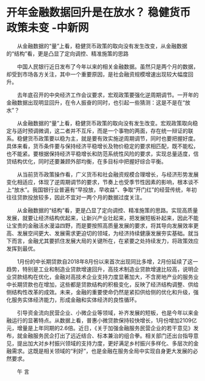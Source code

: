 # 开年金融数据回升是在放水？ 稳健货币政策未变 -中新网

　　从金融数据的“量”上看，稳健货币政策的取向没有发生改变，从金融数据的“结构”看，更是凸显了定向调控、精准施策的思路

　　中国人民银行近日发布了今年以来的相关金融数据。虽然只是两个月的数据，却受到市场各方关注，其中一个重要原因，是社会融资规模增速出现较大幅度回升。

　　去年底召开的中央经济工作会议要求，宏观政策要强化逆周期调节。一开年的金融数据出现明显回升，在令人振奋的同时，也引起一些猜测：这是不是在“放水”？

　　从金融数据的“量”上看，稳健货币政策的取向没有发生改变。宏观政策取向稳定与适时预调微调，这二者并不互斥，而是一个事物的两面，存在统一辩证的联系。稳健货币政策要以稳为主，就是要有效实施逆周期调节，同时也要把握好度。具体来看，货币条件要与保持经济平稳增长及物价稳定的要求相匹配，既不能松，也不能紧。要根据保持经济平稳增长和防范系统性风险的要求，实现总量适度，信贷结构优化，同时还要兼顾外部均衡，在多目标中把握好综合平衡。

　　从当前货币政策操作看，广义货币和社会融资规模合理增长，与经济形势发展变化相适应，体现了逆周期调节的要求，节奏上也受季节性因素的影响，根本谈不上“放水”。我国银行业普遍有“早投放，早收益”、争取“开门红”的经营传统，年初往往贷款投放较多，因此不宜对一两个月的数据过度关注。

　　从金融数据的“结构”看，更是凸显了定向调控、精准施策的思路。实现高质量发展，就要让经济结构优起来，让新兴产业壮起来，把发展短板补起来，因此不能让宝贵的金融活水漫溢四野，而是要按照高质量发展的要求，将其导向发展效率更高、发展空间更大、发展需求更迫切的领域，为经济持续健康发展夯实基础。就当下而言，金融尤其要抓住发展大局的关键所在，在紧要之处持续发力，将政策效应发挥到最优。

　　1月份的中长期贷款自2018年8月份以来首次出现同比多增，2月份延续了这一趋势，特别是工业和制造业贷款增速回升，高技术制造业贷款增速比较高，说明企业贷款结构在优化，金融对高技术企业支持力度显著加大，不含房地产业的服务业中长期贷款也在增加，这些都是贷款结构的积极变化，反映了经济结构调整、供给侧结构性改革的成效。未来，金融的重要使命仍然是紧扣供给侧的优化和升级，强化服务实体经济能力，形成金融和实体经济的良性循环。

　　引导资金流向民营企业、小微企业等领域，补齐发展的短板，也是今年以来金融运行的显著特点。从数据上看，普惠小微贷款保持较快增长，1月份增加2109亿元，增量是上年同期的2.6倍。近日，《关于加强金融服务民营企业的若干意见》发布，就金融服务民企打出了远近结合、标本兼治的组合拳。相关部门还出台指导意见，提出加大对乡村振兴领域的支持力度，更好满足乡村振兴多样化、多层次的金融需求。这既是相关领域的“利好”，也是金融在服务全局中实现自身更大发展的必然要求。

　　午 言
